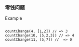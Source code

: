 ### 零钱问题

Example 

```

countChange(4, [1,2]) // => 3
countChange(10, [5,2,3]) // => 4
countChange(11, [5,7]) //  => 0
```